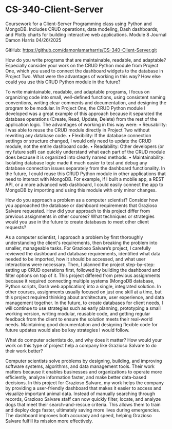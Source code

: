 # CS-340-Client-Server
Coursework for a Client-Server Programming class using Python and MongoDB. Includes CRUD operations, data modeling, Dash dashboards, and Plotly charts for building interactive web applications.
Module 8 Journal
Damon Harris
04/26/2025


GitHub: https://github.com/damonlamarharris/CS-340-Client-Server.git

How do you write programs that are maintainable, readable, and adaptable?
Especially consider your work on the CRUD Python module from Project One, which you used to connect the dashboard widgets to the database in Project Two. What were the advantages of working in this way? How else could you use this CRUD Python module in the future?

To write maintainable, readable, and adaptable programs, I focus on organizing code into small, well-defined functions, using consistent naming conventions, writing clear comments and documentation, and designing the program to be modular. In Project One, the CRUD Python module I developed was a great example of this approach because it separated the database operations (Create, Read, Update, Delete) from the rest of the application logic.
The advantages of working in this way were:
•	Reusability: I was able to reuse the CRUD module directly in Project Two without rewriting any database code.
•	Flexibility: If the database connection settings or structure changed, I would only need to update the CRUD module, not the entire dashboard code.
•	Readability: Other developers (or my future self) can quickly understand what each part of the CRUD module does because it is organized into clearly named methods.
•	Maintainability: Isolating database logic made it much easier to test and debug any database connection issues separately from the dashboard functionality.
In the future, I could reuse this CRUD Python module in other applications that need to interact with MongoDB. For example, if I built a mobile app, a REST API, or a more advanced web dashboard, I could easily connect the app to MongoDB by importing and using this module with only minor changes.

How do you approach a problem as a computer scientist?
Consider how you approached the database or dashboard requirements that Grazioso Salvare requested. How did your approach to this project differ from previous assignments in other courses? What techniques or strategies would you use in the future to create databases to meet other client requests?

As a computer scientist, I approach a problem by first thoroughly understanding the client's requirements, then breaking the problem into smaller, manageable tasks. For Grazioso Salvare’s project, I carefully reviewed the dashboard and database requirements, identified what data needed to be imported, how it should be accessed, and what user interactions were necessary. Then, I planned the project step-by-step: setting up CRUD operations first, followed by building the dashboard and filter options on top of it.
This project differed from previous assignments because it required connecting multiple systems (MongoDB database, Python scripts, Dash web application) into a single, integrated solution. In other courses, assignments usually focused on just one skill at a time, but this project required thinking about architecture, user experience, and data management together.
In the future, to create databases for client needs, I will continue to use strategies such as early planning, prototyping a small working version, writing modular, reusable code, and getting regular feedback from the client to ensure the solution meets their real-world needs. Maintaining good documentation and designing flexible code for future updates would also be key strategies I would follow.

What do computer scientists do, and why does it matter?
How would your work on this type of project help a company like Grazioso Salvare to do their work better?

Computer scientists solve problems by designing, building, and improving software systems, algorithms, and data management tools. Their work matters because it enables businesses and organizations to operate more efficiently, analyze information faster, and make better data-based decisions. In this project for Grazioso Salvare, my work helps the company by providing a user-friendly dashboard that makes it easier to access and visualize important animal data. Instead of manually searching through records, Grazioso Salvare staff can now quickly filter, locate, and analyze dogs that meet their search-and-rescue criteria. This allows them to train and deploy dogs faster, ultimately saving more lives during emergencies. The dashboard improves both accuracy and speed, helping Grazioso Salvare fulfill its mission more effectively.


